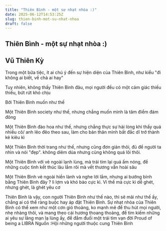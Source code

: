 ```yaml
---
title: "Thiên Bình - một sự nhạt nhòa :)"
date: 2025-06-12T14:53:25Z
slug: thien-binh-mot-su-nhat-nhoa
draft: false
---
```


## Thiên Bình - một sự nhạt nhòa :)

## Vũ Thiên Kỳ

Trong một bữa tiệc, ít ai chú ý đến sự hiện diện của Thiên Bình, như kiểu "đi không ai biết, về chả ai hay"
 
Tuy nhiên, không thấy Thiên Bình đâu, mọi người đều có một cảm giác thiếu thiếu, bứt rứt khó chịu
 
Bởi Thiên Bình muốn như thế 
 
Một Thiên Bình society như thế, nhưng chẳng muốn mình là tâm điểm đám đông
 
Một Thiên Bình đào hoa như thế, nhưng chẳng thực sự hài lòng khi thấy quá nhiều cô/ anh lẽo đẽo theo sau, làm cho bản thân mình bất đắc dĩ trở thành kẻ kiêu kì
 
Một Thiên Bình thời trang như thế, nhưng cũng đơn giản thôi, đủ để người ta nhìn và nói "đẹp". không diêm dúa nhưng cũng không quá lôi thôi.
 
Một Thiên Bình với vẻ ngoài lạnh lùng, mà trái tim lại quá ấm nóng, để những cuộc tình kết thúc lâu lắm rôi mà vết thương vẫn hoài sâu 
 
Một Thiên Bình vẻ ngoài hiền lành và nghe lời lắm, nhưng ai bướng bỉnh bằng Thiên Bình đây ? lì lợm và khó bảo cực kì. Vì thế mà cực kì dễ ghét, nhưng ghét, là ghét yêu cơ 
 
Thiên Bình là vậy, con người Thiên Bình như thế nào, thì sẽ mãi như thế ấy, chẳng ai có thể ràng buộc hay áp đặt Thiên Bình. Sự nhạt nhòa của Thiên Bình có thể xem như một cơn gió thoảng, ko mạnh mẽ để thu hút mọi người, nhẹ nhàng thôi, và mang theo cái hương thoang thoảng, để tìm kiếm những ai yêu sự lãng mạn lạ lùng ấy, để đắm đuối một trái tim vạn đời Proud of being a LIBRA Nguồn :Hội những người thuộc cung Thiên Bình